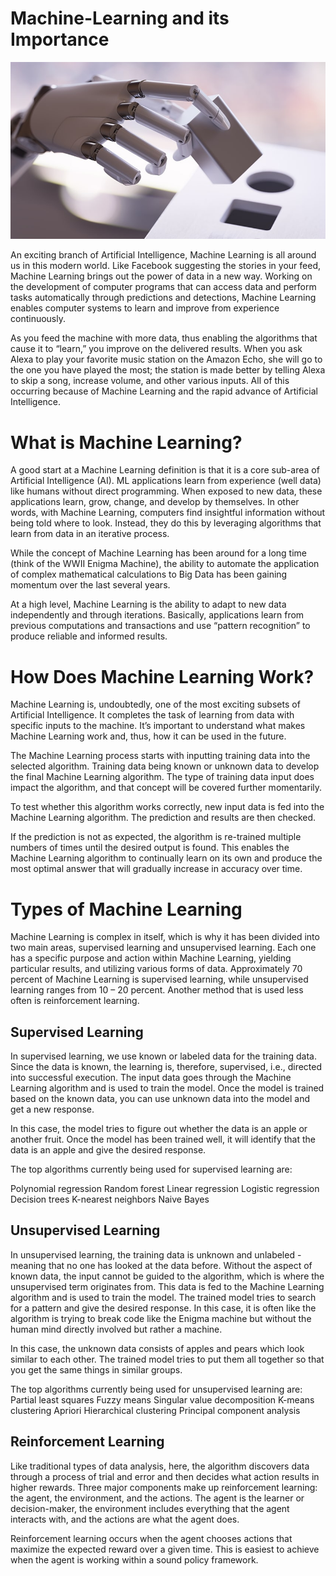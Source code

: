 # Machine-Learning and its Importance
[![](https://github.com/Monalit25/Machine-Learning/blob/master/images/machine_learning%202.jpg)](http:https://github.com/Monalit25/Machine-Learning/blob/master/images/machine_learning%202.jpg//)


An exciting branch of Artificial Intelligence, Machine Learning is all around us in this modern world. Like Facebook suggesting the stories in your feed, Machine Learning brings out the power of data in a new way. Working on the development of computer programs that can access data and perform tasks automatically through predictions and detections, Machine Learning enables computer systems to learn and improve from experience continuously.

As you feed the machine with more data, thus enabling the algorithms that cause it to “learn,” you improve on the delivered results. When you ask Alexa to play your favorite music station on the Amazon Echo, she will go to the one you have played the most; the station is made better by telling Alexa to skip a song, increase volume, and other various inputs. All of this occurring because of Machine Learning and the rapid advance of Artificial Intelligence.

  # What is Machine Learning?
A good start at a Machine Learning definition is that it is a core sub-area of Artificial Intelligence (AI). ML applications learn from experience (well data) like humans without direct programming. When exposed to new data, these applications learn, grow, change, and develop by themselves. In other words, with Machine Learning, computers find insightful information without being told where to look. Instead, they do this by leveraging algorithms that learn from data in an iterative process.

While the concept of Machine Learning has been around for a long time (think of the WWII Enigma Machine), the ability to automate the application of complex mathematical calculations to Big Data has been gaining momentum over the last several years.

At a high level, Machine Learning is the ability to adapt to new data independently and through iterations.  Basically, applications learn from previous computations and transactions and use “pattern recognition” to produce reliable and informed results.

# How Does Machine Learning Work?
Machine Learning is, undoubtedly, one of the most exciting subsets of Artificial Intelligence. It completes the task of learning from data with specific inputs to the machine. It’s important to understand what makes Machine Learning work and, thus, how it can be used in the future. 

The Machine Learning process starts with inputting training data into the selected algorithm. Training data being known or unknown data to develop the final Machine Learning algorithm. The type of training data input does impact the algorithm, and that concept will be covered further momentarily. 

To test whether this algorithm works correctly, new input data is fed into the Machine Learning algorithm. The prediction and results are then checked.

If the prediction is not as expected, the algorithm is re-trained multiple numbers of times until the desired output is found. This enables the Machine Learning algorithm to continually learn on its own and produce the most optimal answer that will gradually increase in accuracy over time.
#  Types of Machine Learning 
Machine Learning is complex in itself, which is why it has been divided into two main areas, supervised learning and unsupervised learning. Each one has a specific purpose and action within Machine Learning, yielding particular results, and utilizing various forms of data. Approximately 70 percent of Machine Learning is supervised learning, while unsupervised learning ranges from 10 – 20 percent. Another method that is used less often is reinforcement learning.

## Supervised Learning
In supervised learning, we use known or labeled data for the training data. Since the data is known, the learning is, therefore, supervised, i.e., directed into successful execution. The input data goes through the Machine Learning algorithm and is used to train the model. Once the model is trained based on the known data, you can use unknown data into the model and get a new response.

In this case, the model tries to figure out whether the data is an apple or another fruit. Once the model has been trained well, it will identify that the data is an apple and give the desired response.

The top algorithms currently being used for supervised learning are:

Polynomial regression
Random forest
Linear regression
Logistic regression
Decision trees
K-nearest neighbors
Naive Bayes
## Unsupervised Learning
In unsupervised learning, the training data is unknown and unlabeled - meaning that no one has looked at the data before. Without the aspect of known data, the input cannot be guided to the algorithm, which is where the unsupervised term originates from. This data is fed to the Machine Learning algorithm and is used to train the model. The trained model tries to search for a pattern and give the desired response. In this case, it is often like the algorithm is trying to break code like the Enigma machine but without the human mind directly involved but rather a machine.

In this case, the unknown data consists of apples and pears which look similar to each other. The trained model tries to put them all together so that you get the same things in similar groups.

The top algorithms currently being used for unsupervised learning are:
Partial least squares
Fuzzy means
Singular value decomposition
K-means clustering
Apriori
Hierarchical clustering
Principal component analysis

## Reinforcement Learning
Like traditional types of data analysis, here, the algorithm discovers data through a process of trial and error and then decides what action results in higher rewards. Three major components make up reinforcement learning: the agent, the environment, and the actions. The agent is the learner or decision-maker, the environment includes everything that the agent interacts with, and the actions are what the agent does.

Reinforcement learning occurs when the agent chooses actions that maximize the expected reward over a given time. This is easiest to achieve when the agent is working within a sound policy framework.
